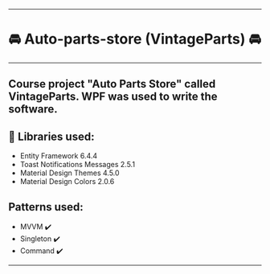____

# :oncoming_automobile: Auto-parts-store (VintageParts) :oncoming_automobile:
____
## Course project "Auto Parts Store" called VintageParts. WPF was used to write the software.
## :toolbox: Libraries used:
* Entity Framework 6.4.4
* Toast Notifications Messages 2.5.1
* Material Design Themes 4.5.0
* Material Design Colors 2.0.6
## Patterns used:
* MVVM :heavy_check_mark:
* Singleton :heavy_check_mark:
* Command :heavy_check_mark:
____
